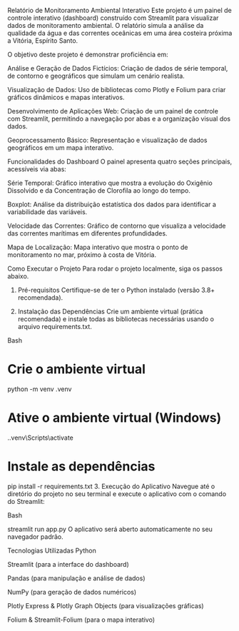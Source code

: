 Relatório de Monitoramento Ambiental Interativo
Este projeto é um painel de controle interativo (dashboard) construído com Streamlit para visualizar dados de monitoramento ambiental. O relatório simula a análise da qualidade da água e das correntes oceânicas em uma área costeira próxima a Vitória, Espírito Santo.

O objetivo deste projeto é demonstrar proficiência em:

Análise e Geração de Dados Fictícios: Criação de dados de série temporal, de contorno e geográficos que simulam um cenário realista.

Visualização de Dados: Uso de bibliotecas como Plotly e Folium para criar gráficos dinâmicos e mapas interativos.

Desenvolvimento de Aplicações Web: Criação de um painel de controle com Streamlit, permitindo a navegação por abas e a organização visual dos dados.

Geoprocessamento Básico: Representação e visualização de dados geográficos em um mapa interativo.

Funcionalidades do Dashboard
O painel apresenta quatro seções principais, acessíveis via abas:

Série Temporal: Gráfico interativo que mostra a evolução do Oxigênio Dissolvido e da Concentração de Clorofila ao longo do tempo.

Boxplot: Análise da distribuição estatística dos dados para identificar a variabilidade das variáveis.

Velocidade das Correntes: Gráfico de contorno que visualiza a velocidade das correntes marítimas em diferentes profundidades.

Mapa de Localização: Mapa interativo que mostra o ponto de monitoramento no mar, próximo à costa de Vitória.

Como Executar o Projeto
Para rodar o projeto localmente, siga os passos abaixo.

1. Pré-requisitos
Certifique-se de ter o Python instalado (versão 3.8+ recomendada).

2. Instalação das Dependências
Crie um ambiente virtual (prática recomendada) e instale todas as bibliotecas necessárias usando o arquivo requirements.txt.

Bash

# Crie o ambiente virtual
python -m venv .venv

# Ative o ambiente virtual (Windows)
.\.venv\Scripts\activate

# Instale as dependências
pip install -r requirements.txt
3. Execução do Aplicativo
Navegue até o diretório do projeto no seu terminal e execute o aplicativo com o comando do Streamlit:

Bash

streamlit run app.py
O aplicativo será aberto automaticamente no seu navegador padrão.

Tecnologias Utilizadas
Python

Streamlit (para a interface do dashboard)

Pandas (para manipulação e análise de dados)

NumPy (para geração de dados numéricos)

Plotly Express & Plotly Graph Objects (para visualizações gráficas)

Folium & Streamlit-Folium (para o mapa interativo)
